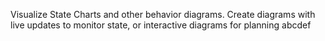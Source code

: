 Visualize State Charts and other behavior diagrams. Create diagrams with live updates to monitor state, or interactive diagrams for planning abcdef

